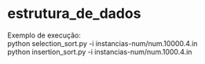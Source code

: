 # estrutura_de_dados

Exemplo de execução:<br>
python selection_sort.py -i instancias-num/num.10000.4.in <br>
python insertion_sort.py -i instancias-num/num.1000.4.in
